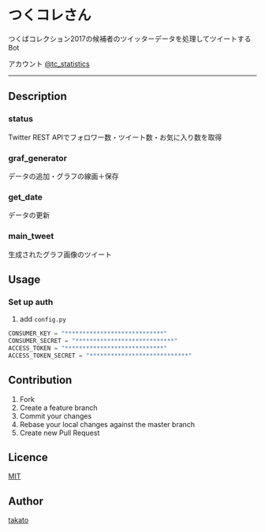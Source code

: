 # つくコレさん

つくばコレクション2017の候補者のツイッターデータを処理してツイートするBot

アカウント [@tc_statistics](https://twitter.com/tc_statistics?s=09)

---

## Description

### status

Twitter REST APIでフォロワー数・ツイート数・お気に入り数を取得

### graf_generator

データの追加・グラフの線画＋保存

### get_date

データの更新

### main_tweet

生成されたグラフ画像のツイート

## Usage

### Set up auth

1. add `config.py`

```python
CONSUMER_KEY = "****************************"
CONSUMER_SECRET = "****************************"
ACCESS_TOKEN = "****************************"
ACCESS_TOKEN_SECRET = "****************************"
```

## Contribution

1. Fork
2. Create a feature branch
3. Commit your changes
4. Rebase your local changes against the master branch
5. Create new Pull Request

## Licence

[MIT](https://github.com/tcnksm/tool/blob/master/LICENCE)

## Author

[takato](https://github.com/TakatoGit)


